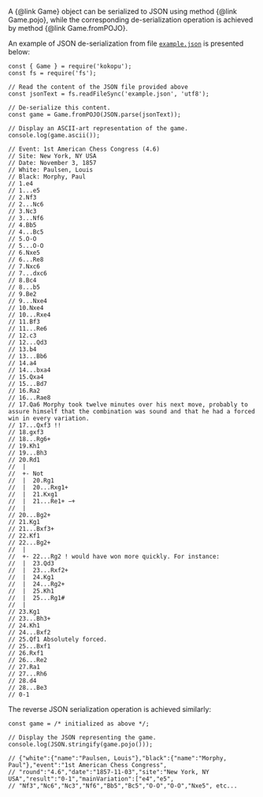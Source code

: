 A {@link Game} object can be serialized to JSON using method {@link Game.pojo}, while the corresponding de-serialization operation
is achieved by method {@link Game.fromPOJO}.

An example of JSON de-serialization from file [`example.json`](media://example.json) is presented below:

```
const { Game } = require('kokopu');
const fs = require('fs');

// Read the content of the JSON file provided above
const jsonText = fs.readFileSync('example.json', 'utf8');

// De-serialize this content.
const game = Game.fromPOJO(JSON.parse(jsonText));

// Display an ASCII-art representation of the game.
console.log(game.ascii());

// Event: 1st American Chess Congress (4.6)
// Site: New York, NY USA
// Date: November 3, 1857
// White: Paulsen, Louis
// Black: Morphy, Paul
// 1.e4
// 1...e5
// 2.Nf3
// 2...Nc6
// 3.Nc3
// 3...Nf6
// 4.Bb5
// 4...Bc5
// 5.O-O
// 5...O-O
// 6.Nxe5
// 6...Re8
// 7.Nxc6
// 7...dxc6
// 8.Bc4
// 8...b5
// 9.Be2
// 9...Nxe4
// 10.Nxe4
// 10...Rxe4
// 11.Bf3
// 11...Re6
// 12.c3
// 12...Qd3
// 13.b4
// 13...Bb6
// 14.a4
// 14...bxa4
// 15.Qxa4
// 15...Bd7
// 16.Ra2
// 16...Rae8
// 17.Qa6 Morphy took twelve minutes over his next move, probably to assure himself that the combination was sound and that he had a forced win in every variation.
// 17...Qxf3 !!
// 18.gxf3
// 18...Rg6+
// 19.Kh1
// 19...Bh3
// 20.Rd1
//  |
//  +- Not
//  |  20.Rg1
//  |  20...Rxg1+
//  |  21.Kxg1
//  |  21...Re1+ −+
//  |
// 20...Bg2+
// 21.Kg1
// 21...Bxf3+
// 22.Kf1
// 22...Bg2+
//  |
//  +- 22...Rg2 ! would have won more quickly. For instance:
//  |  23.Qd3
//  |  23...Rxf2+
//  |  24.Kg1
//  |  24...Rg2+
//  |  25.Kh1
//  |  25...Rg1#
//  |
// 23.Kg1
// 23...Bh3+
// 24.Kh1
// 24...Bxf2
// 25.Qf1 Absolutely forced.
// 25...Bxf1
// 26.Rxf1
// 26...Re2
// 27.Ra1
// 27...Rh6
// 28.d4
// 28...Be3
// 0-1
```

The reverse JSON serialization operation is achieved similarly:

```
const game = /* initialized as above */;

// Display the JSON representing the game.
console.log(JSON.stringify(game.pojo()));

// {"white":{"name":"Paulsen, Louis"},"black":{"name":"Morphy, Paul"},"event":"1st American Chess Congress",
// "round":"4.6","date":"1857-11-03","site":"New York, NY USA","result":"0-1","mainVariation":["e4","e5",
// "Nf3","Nc6","Nc3","Nf6","Bb5","Bc5","O-O","O-O","Nxe5", etc...
```
